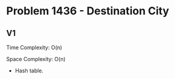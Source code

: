 # Problem 1436 - Destination City

## V1

Time Complexity: O(n)

Space Complexity: O(n)

- Hash table.
